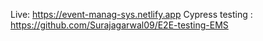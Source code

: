 Live: https://event-manag-sys.netlify.app
Cypress testing : https://github.com/Surajagarwal09/E2E-testing-EMS
